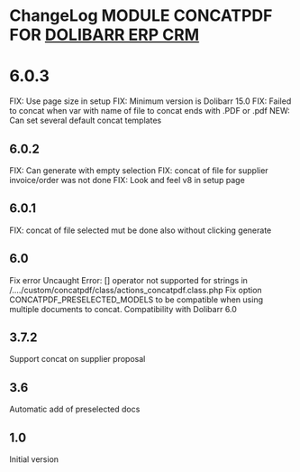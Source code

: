 # ChangeLog MODULE CONCATPDF FOR <a href="https://www.dolibarr.org">DOLIBARR ERP CRM</a>


# 6.0.3

FIX: Use page size in setup
FIX: Minimum version is Dolibarr 15.0
FIX: Failed to concat when var with name of file to concat ends with .PDF or .pdf
NEW: Can set several default concat templates

## 6.0.2

FIX: Can generate with empty selection
FIX: concat of file for supplier invoice/order was not done
FIX: Look and feel v8 in setup page

## 6.0.1

FIX: concat of file selected mut be done also without clicking generate

## 6.0

Fix error Uncaught Error: [] operator not supported for strings in /..../custom/concatpdf/class/actions_concatpdf.class.php
Fix option CONCATPDF_PRESELECTED_MODELS to be compatible when using multiple documents to concat.
Compatibility with Dolibarr 6.0

## 3.7.2

Support concat on supplier proposal

## 3.6

Automatic add of preselected docs

## 1.0

Initial version
